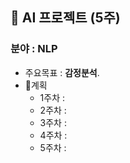 ## 📌 AI 프로젝트 (5주)
### 분야   : __NLP__
* 주요목표 : **감정분석**.
* 📅계획  
  * 1주차 :
  * 2주차 :
  * 3주차 :
  * 4주차 :
  * 5주차 : 

